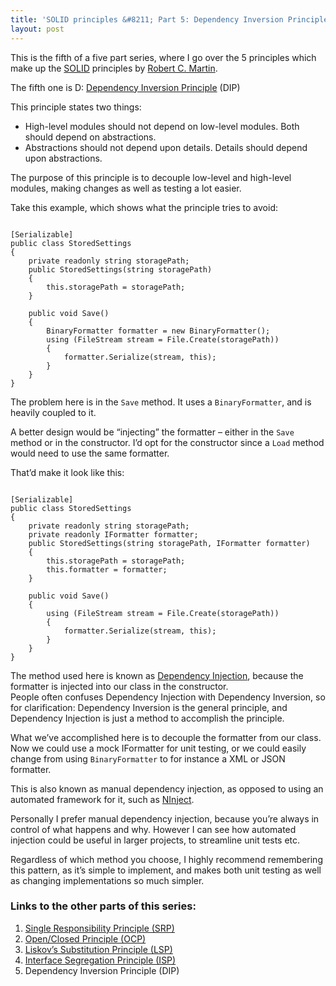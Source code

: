```yaml
---
title: 'SOLID principles &#8211; Part 5: Dependency Inversion Principle'
layout: post
---
```


This is the fifth of a five part series, where I go over the 5 principles which make up the [SOLID](http://en.wikipedia.org/wiki/SOLID_(object-oriented_design)) principles by [Robert C. Martin](http://en.wikipedia.org/wiki/Robert_C._Martin).

The fifth one is D: [Dependency Inversion Principle](http://en.wikipedia.org/wiki/Dependency_inversion_principle) (DIP)

This principle states two things:

- High-level modules should not depend on low-level modules. Both should depend on abstractions.
- Abstractions should not depend upon details. Details should depend upon abstractions.

The purpose of this principle is to decouple low-level and high-level modules, making changes as well as testing a lot easier.

Take this example, which shows what the principle tries to avoid:

```

[Serializable]
public class StoredSettings
{
	private readonly string storagePath;
	public StoredSettings(string storagePath)
	{
		this.storagePath = storagePath;
	}

	public void Save()
	{
		BinaryFormatter formatter = new BinaryFormatter();
		using (FileStream stream = File.Create(storagePath))
		{
			formatter.Serialize(stream, this);
		}
	}
}
```

The problem here is in the `Save` method. It uses a `BinaryFormatter`, and is heavily coupled to it.

A better design would be “injecting” the formatter – either in the `Save` method or in the constructor. I’d opt for the constructor since a `Load` method would need to use the same formatter.

That’d make it look like this:

```

[Serializable]
public class StoredSettings
{
	private readonly string storagePath;
	private readonly IFormatter formatter;
	public StoredSettings(string storagePath, IFormatter formatter)
	{
		this.storagePath = storagePath;
		this.formatter = formatter;
	}

	public void Save()
	{
		using (FileStream stream = File.Create(storagePath))
		{
			formatter.Serialize(stream, this);
		}
	}
}
```

The method used here is known as [Dependency Injection](http://en.wikipedia.org/wiki/Dependency_injection), because the formatter is injected into our class in the constructor.  
People often confuses Dependency Injection with Dependency Inversion, so for clarification: Dependency Inversion is the general principle, and Dependency Injection is just a method to accomplish the principle.

What we’ve accomplished here is to decouple the formatter from our class. Now we could use a mock IFormatter for unit testing, or we could easily change from using `BinaryFormatter` to for instance a XML or JSON formatter.

This is also known as manual dependency injection, as opposed to using an automated framework for it, such as [NInject](http://www.ninject.org/).

Personally I prefer manual dependency injection, because you’re always in control of what happens and why. However I can see how automated injection could be useful in larger projects, to streamline unit tests etc.

Regardless of which method you choose, I highly recommend remembering this pattern, as it’s simple to implement, and makes both unit testing as well as changing implementations so much simpler.

### Links to the other parts of this series:

1. [Single Responsibility Principle (SRP)](http://www.ckode.dk/programming/solid-principles-part-1-single-responsibility-principle/)
2. [Open/Closed Principle (OCP)](http://www.ckode.dk/programming/solid-principles-part-2-openclosed-principle/)
3. [Liskov’s Substitution Principle (LSP)](http://www.ckode.dk/programming/solid-principles-part-3-liskovs-substitution-principle/)
4. [Interface Segregation Principle (ISP)](http://www.ckode.dk/programming/solid-principles-part-4-interface-segregation-principle/)
5. Dependency Inversion Principle (DIP)